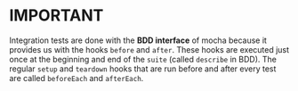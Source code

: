 IMPORTANT
=========

Integration tests are done with the **BDD interface** of mocha because it
provides us with the hooks `before` and `after`. These hooks are executed just
once at the beginning and end of the `suite` (called `describe` in BDD). The
regular `setup` and `teardown` hooks that are run before and after every test
are called `beforeEach` and `afterEach`.

